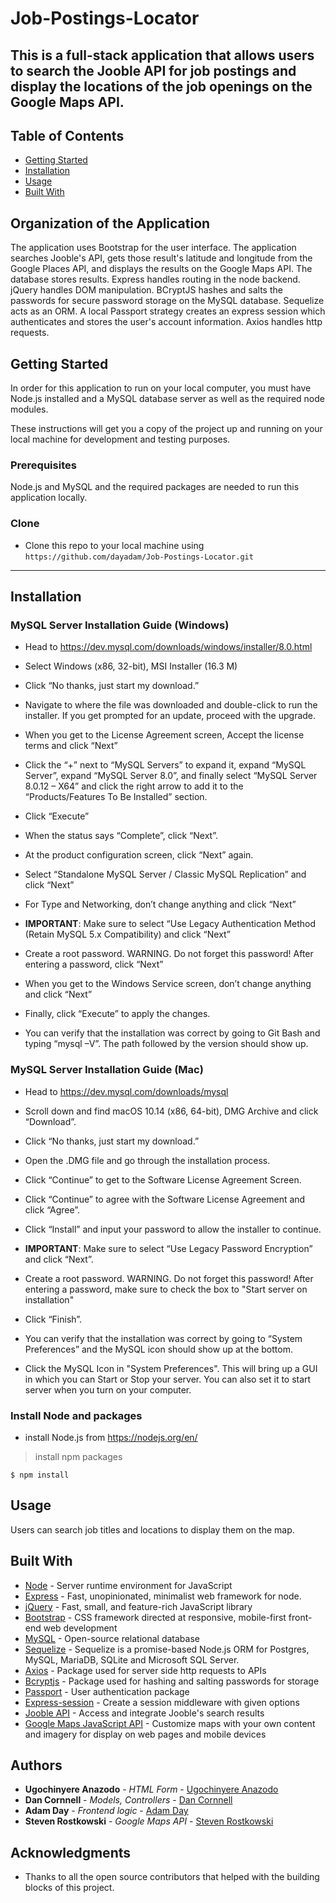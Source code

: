 # Job-Postings-Locator

This is a full-stack application that allows users to search the Jooble API for job postings and display the locations of the job openings on the Google Maps API.
---

## Table of Contents

- [Getting Started](#getting-started)
- [Installation](#installation)
- [Usage](#usage)
- [Built With](#built-with)

## Organization of the Application

The application uses Bootstrap for the user interface. The application searches Jooble's API, gets those result's latitude and longitude from the Google Places API, and displays the results on the Google Maps API. The database stores results. Express handles routing in the node backend. jQuery handles DOM manipulation. BCryptJS hashes and salts the passwords for secure password storage on the MySQL database. Sequelize acts as an ORM. A local Passport strategy creates an express session which authenticates and stores the user's account information. Axios handles http requests. 

## Getting Started

In order for this application to run on your local computer, you must have Node.js installed and a MySQL database server as well as the required node modules. 

These instructions will get you a copy of the project up and running on your local machine for development and testing purposes. 

### Prerequisites

Node.js and MySQL and the required packages are needed to run this application locally.  

### Clone

- Clone this repo to your local machine using `https://github.com/dayadam/Job-Postings-Locator.git`

---

## Installation

### MySQL Server Installation Guide (Windows)

* Head to <https://dev.mysql.com/downloads/windows/installer/8.0.html>

* Select Windows (x86, 32-bit), MSI Installer (16.3 M)

* Click “No thanks, just start my download.”

* Navigate to where the file was downloaded and double-click to run the installer. If you get prompted for an update, proceed with the upgrade.

* When you get to the License Agreement screen, Accept the license terms and click “Next”

* Click the “+” next to “MySQL Servers” to expand it, expand “MySQL Server”, expand “MySQL Server 8.0”, and finally select “MySQL Server 8.0.12 – X64” and click the right arrow to add it to the “Products/Features To Be Installed” section.

* Click “Execute”

* When the status says “Complete”, click “Next”.

* At the product configuration screen, click “Next” again.

* Select “Standalone MySQL Server / Classic MySQL Replication” and click “Next”

* For Type and Networking, don’t change anything and click “Next”

* **IMPORTANT**: Make sure to select “Use Legacy Authentication Method (Retain MySQL 5.x Compatibility) and click “Next”

* Create a root password. WARNING. Do not forget this password! After entering a password, click “Next”

* When you get to the Windows Service screen, don’t change anything and click “Next”

* Finally, click “Execute” to apply the changes.

* You can verify that the installation was correct by going to Git Bash and typing “mysql –V”. The path followed by the version should show up.

### MySQL Server Installation Guide (Mac)

* Head to <https://dev.mysql.com/downloads/mysql>

* Scroll down and find macOS 10.14 (x86, 64-bit), DMG Archive and click “Download”.

* Click “No thanks, just start my download.”

* Open the .DMG file and go through the installation process.

* Click “Continue” to get to the Software License Agreement Screen.

* Click “Continue” to agree with the Software License Agreement and click “Agree”.

* Click “Install” and input your password to allow the installer to continue.

* **IMPORTANT**: Make sure to select “Use Legacy Password Encryption” and click “Next”.

* Create a root password. WARNING. Do not forget this password! After entering a password, make sure to check the box to "Start server on installation"

* Click “Finish”.

* You can verify that the installation was correct by going to “System Preferences” and the MySQL icon should show up at the bottom.

* Click the MySQL Icon in "System Preferences". This will bring up a GUI in which you can Start or Stop your server. You can also set it to start server when you turn on your computer.

### Install Node and packages

- install Node.js from <https://nodejs.org/en/>

> install npm packages

```shell
$ npm install
```

## Usage

Users can search job titles and locations to display them on the map.

## Built With

* [Node](https://nodejs.org/en/) - Server runtime environment for JavaScript
* [Express](https://www.npmjs.com/package/express) - Fast, unopinionated, minimalist web framework for node.
* [jQuery](https://jquery.com/) - Fast, small, and feature-rich JavaScript library
* [Bootstrap](https://getbootstrap.com/) - CSS framework directed at responsive, mobile-first front-end web development
* [MySQL](https://www.mysql.com/products/community/) - Open-source relational database
* [Sequelize](https://www.npmjs.com/package/sequelize) - Sequelize is a promise-based Node.js ORM for Postgres, MySQL, MariaDB, SQLite and Microsoft SQL Server. 
* [Axios](https://www.npmjs.com/package/axios) - Package used for server side http requests to APIs 
* [Bcryptjs](https://www.npmjs.com/package/bcryptjs) - Package used for hashing and salting passwords for storage
* [Passport](https://www.npmjs.com/package/passport) - User authentication package
* [Express-session](https://www.npmjs.com/package/express-session) - Create a session middleware with given options
* [Jooble API](https://jooble.org/api/about) - Access and integrate Jooble's search results
* [Google Maps JavaScript API](https://developers.google.com/maps/documentation/javascript/tutorial) - Customize maps with your own content and imagery for display on web pages and mobile devices

## Authors

* **Ugochinyere Anazodo** - *HTML Form* - [Ugochinyere Anazodo](https://github.com/ugo070)
* **Dan Cornnell** - *Models, Controllers* - [Dan Cornnell](https://github.com/dcornnell)
* **Adam Day** - *Frontend logic* - [Adam Day](https://github.com/dayadam)
* **Steven Rostkowski** - *Google Maps API* - [Steven Rostkowski](https://github.com/atomguy18)

## Acknowledgments

* Thanks to all the open source contributors that helped with the building blocks of this project. 
 